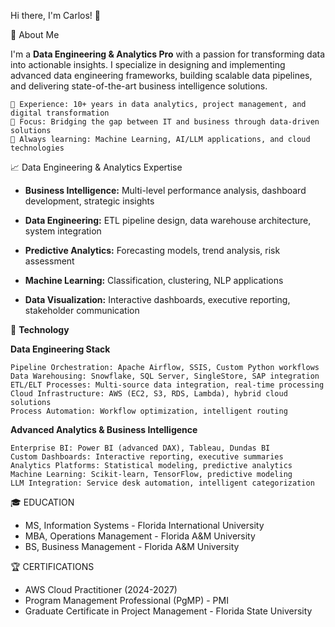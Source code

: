 Hi there, I'm Carlos! 👋

🚀 About Me

I'm a **Data Engineering & Analytics Pro** with a passion for transforming data into actionable insights. I specialize in designing and implementing advanced data engineering frameworks, building scalable data pipelines, and delivering state-of-the-art business intelligence solutions.

    💼 Experience: 10+ years in data analytics, project management, and digital transformation
    🎯 Focus: Bridging the gap between IT and business through data-driven solutions
    🌱 Always learning: Machine Learning, AI/LLM applications, and cloud technologies

📈 Data Engineering & Analytics Expertise

- **Business Intelligence:** Multi-level performance analysis, dashboard development, strategic insights

- **Data Engineering:** ETL pipeline design, data warehouse architecture, system integration

- **Predictive Analytics:** Forecasting models, trend analysis, risk assessment

- **Machine Learning:** Classification, clustering, NLP applications

- **Data Visualization:** Interactive dashboards, executive reporting, stakeholder communication


🔬 **Technology**

**Data Engineering Stack**

    Pipeline Orchestration: Apache Airflow, SSIS, Custom Python workflows
    Data Warehousing: Snowflake, SQL Server, SingleStore, SAP integration
    ETL/ELT Processes: Multi-source data integration, real-time processing
    Cloud Infrastructure: AWS (EC2, S3, RDS, Lambda), hybrid cloud solutions
    Process Automation: Workflow optimization, intelligent routing


**Advanced Analytics & Business Intelligence**

    Enterprise BI: Power BI (advanced DAX), Tableau, Dundas BI
    Custom Dashboards: Interactive reporting, executive summaries
    Analytics Platforms: Statistical modeling, predictive analytics
    Machine Learning: Scikit-learn, TensorFlow, predictive modeling
    LLM Integration: Service desk automation, intelligent categorization


🎓 EDUCATION
- MS, Information Systems - Florida International University
- MBA, Operations Management - Florida A&M University
- BS, Business Management - Florida A&M University

🏆 CERTIFICATIONS
- AWS Cloud Practitioner (2024-2027)
- Program Management Professional (PgMP) - PMI
- Graduate Certificate in Project Management - Florida State University